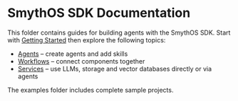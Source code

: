 # SmythOS SDK Documentation

This folder contains guides for building agents with the SmythOS SDK. Start with [Getting Started](getting-started.md) then explore the following topics:

- [Agents](agents.md) – create agents and add skills
- [Workflows](workflows.md) – connect components together
- [Services](services.md) – use LLMs, storage and vector databases directly or via agents

The examples folder includes complete sample projects.
